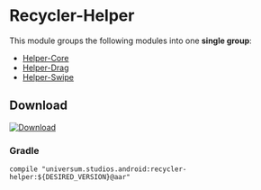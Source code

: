 Recycler-Helper
===============

This module groups the following modules into one **single group**:

- [Helper-Core](https://github.com/universum-studios/android_recycler/tree/master/library-helper-core)
- [Helper-Drag](https://github.com/universum-studios/android_recycler/tree/master/library-helper-drag)
- [Helper-Swipe](https://github.com/universum-studios/android_recycler/tree/master/library-helper-swipe)

## Download ##
[![Download](https://api.bintray.com/packages/universum-studios/android/universum.studios.android%3Arecycler/images/download.svg)](https://bintray.com/universum-studios/android/universum.studios.android%3Arecycler/_latestVersion)

### Gradle ###

    compile "universum.studios.android:recycler-helper:${DESIRED_VERSION}@aar"

